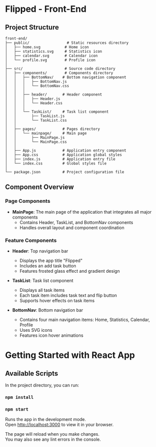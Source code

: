 # Flipped - Front-End

## Project Structure

```
front-end/
├── public/                 # Static resources directory
│   ├── home.svg           # Home icon
│   ├── statistics.svg     # Statistics icon
│   ├── calendar.svg       # Calendar icon
│   └── profile.svg        # Profile icon
│
├── src/                   # Source code directory
│   ├── components/        # Components directory
│   │   ├── BottomNav/    # Bottom navigation component
│   │   │   ├── BottomNav.js
│   │   │   └── BottomNav.css
│   │   │
│   │   ├── header/       # Header component
│   │   │   ├── Header.js
│   │   │   └── Header.css
│   │   │
│   │   └── TaskList/     # Task list component
│   │       ├── TaskList.js
│   │       └── TaskList.css
│   │
│   ├── pages/            # Pages directory
│   │   └── mainpage/     # Main page
│   │       ├── MainPage.js
│   │       └── MainPage.css
│   │
│   ├── App.js            # Application entry component
│   ├── App.css           # Application global styles
│   ├── index.js          # Application entry file
│   └── index.css         # Global styles file
│
└── package.json          # Project configuration file
```

## Component Overview

### Page Components
- **MainPage**: The main page of the application that integrates all major components
  - Contains Header, TaskList, and BottomNav components
  - Handles overall layout and component coordination

### Feature Components
- **Header**: Top navigation bar
  - Displays the app title "Flipped"
  - Includes an add task button
  - Features frosted glass effect and gradient design

- **TaskList**: Task list component
  - Displays all task items
  - Each task item includes task text and flip button
  - Supports hover effects on task items

- **BottomNav**: Bottom navigation bar
  - Contains four main navigation items: Home, Statistics, Calendar, Profile
  - Uses SVG icons
  - Features icon hover animations




# Getting Started with  React App


## Available Scripts

In the project directory, you can run:

### `npm install`

### `npm start`

Runs the app in the development mode.\
Open [http://localhost:3000](http://localhost:3000) to view it in your browser.

The page will reload when you make changes.\
You may also see any lint errors in the console.





